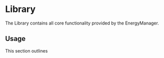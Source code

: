 # Library

The Library contains all core functionality provided by the EnergyManager.

## Usage

This section outlines

### 